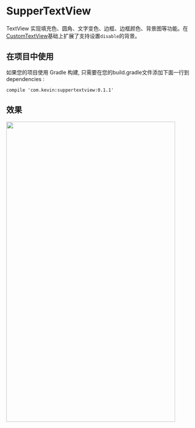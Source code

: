 # SupperTextView

TextView 实现填充色、圆角、文字变色、边框、边框颜色、背景图等功能。在[CustomTextView](https://github.com/jiaowenzheng/CustomTextView)基础上扩展了支持设置`disable`的背景。

## 在项目中使用
如果您的项目使用 Gradle 构建, 只需要在您的build.gradle文件添加下面一行到 dependencies :

```
compile 'com.kevin:suppertextview:0.1.1'
```

## 效果

<img src="https://raw.githubusercontent.com/xuehuayous/SupperTextView/master/sample/sample.png" width="450" height="800"/>